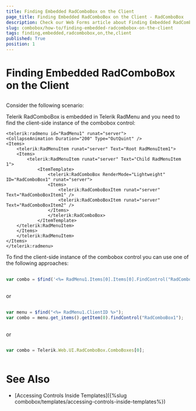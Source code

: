 ```yaml
---
title: Finding Embedded RadComboBox on the Client
page_title: Finding Embedded RadComboBox on the Client - RadComboBox
description: Check our Web Forms article about Finding Embedded RadComboBox on the Client.
slug: combobox/how-to/finding-embedded-radcombobox-on-the-client
tags: finding,embedded,radcombobox,on,the,client
published: True
position: 1
---
```


# Finding Embedded RadComboBox on the Client



## 

Consider the following scenario:

Telerik RadComboBox is embedded in Telerik RadMenu and you need to find the client-side instance of the combobox control:

````ASPNET
<telerik:radmenu id="RadMenu1" runat="server">    
<CollapseAnimation Duration="200" Type="OutQuint" />    
<Items>        
	<telerik:RadMenuItem runat="server" Text="Root RadMenuItem1">            
	<Items>                
		<telerik:RadMenuItem runat="server" Text="Child RadMenuItem 1">                    
			<ItemTemplate>                        
				<telerik:RadComboBox RenderMode="Lightweight" ID="RadComboBox1" runat="server">                            
				<Items>                                
					<telerik:RadComboBoxItem runat="server" Text="RadComboBoxItem1" />                                
					<telerik:RadComboBoxItem runat="server" Text="RadComboBoxItem2" />                            
				</Items>                        
				</telerik:RadComboBox>                    
			</ItemTemplate>                
	</telerik:RadMenuItem>            
	</Items>        
	</telerik:RadMenuItem>    
</Items>
</telerik:radmenu>
````



To find the client-side instance of the combobox control you can use one of the following approaches:

````JavaScript
		
var combo = $find('<%= RadMenu1.Items[0].Items[0].FindControl("RadComboBox1").ClientID %>');
	
````



or

````JavaScript
		
var menu = $find("<%= RadMenu1.ClientID %>"); 
var combo = menu.get_items().getItem(0).findControl("RadComboBox1");
	
````



or

````JavaScript
	
var combo = Telerik.Web.UI.RadComboBox.ComboBoxes[0];
	
````



# See Also

 * [Accessing Controls Inside Templates]({%slug combobox/templates/accessing-controls-inside-templates%})
